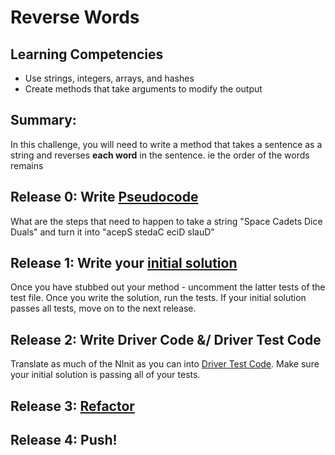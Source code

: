 # Reverse Words

## Learning Competencies
- Use strings, integers, arrays, and hashes
- Create methods that take arguments to modify the output

## Summary:

In this challenge, you will need to write a method that takes a sentence as a string and reverses **each word** in the sentence. ie the order of the words remains

## Release 0: Write [Pseudocode](https://github.com/dev-academy-phase0/phase-0-handbook/blob/master/coding-references/pseudocode.md)
What are the steps that need to happen to take a string "Space Cadets Dice Duals" and turn it into "acepS stedaC eciD slauD"

## Release 1: Write your [initial solution](https://github.com/dev-academy-phase0/phase-0-handbook/blob/master/coding-references/initial-solution.md)
Once you have stubbed out your method - uncomment the latter tests of the test file.
Once you write the solution, run the tests. If your initial solution passes all tests, move on to the next release.

## Release 2: Write Driver Code &/ Driver Test Code
Translate as much of the NInit as you can into [Driver Test Code](https://github.com/dev-academy-phase0/phase-0-handbook/blob/master/coding-references/driver-code.md). Make sure your initial solution is passing all of your tests.

## Release 3: [Refactor](https://github.com/dev-academy-phase0/phase-0-handbook/blob/master/coding-references/refactoring.md)

## Release 4: Push!